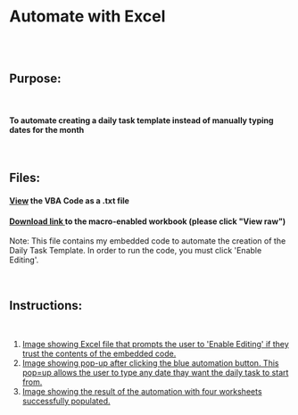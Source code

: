 # Automate with Excel

<br><br>

## Purpose: 

<br>

#### To automate creating a daily task template instead of manually typing dates for the month

<br>

## Files:
#### [View](https://github.com/dalealberto/Excel/blob/main/SetDate%20VBA%20Code.txt) the VBA Code as a .txt file
#### [Download link ](https://github.com/dalealberto/Excel/blob/main/Daily%20Task%20Template%20For%20Work.xlsm) to the macro-enabled workbook (please click "View raw")
Note: This file contains my embedded code to automate the creation of the Daily Task Template. In order to run the code, you must click 'Enable Editing'.

<br>

## Instructions:

<br>

1) [Image showing Excel file that prompts the user to 'Enable Editing' if they trust the contents of the embedded code.](https://github.com/dalealberto/Excel/blob/main/EnableEditing.png)
2) [Image showing pop-up after clicking the blue automation button. This pop=up allows the user to type any date thay want the daily task to start from.](https://github.com/dalealberto/Excel/blob/main/InitiatingTheAutomation.png)
3) [Image showing the result of the automation with four worksheets successfully populated.](https://github.com/dalealberto/Excel/blob/main/AutomationComplete.png)



